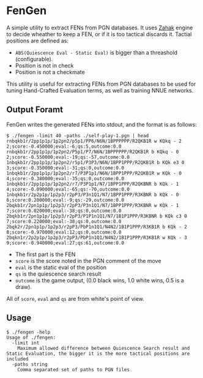# FenGen

A simple utility to extract FENs from PGN databases. It uses
[Zahak](https://github.com/amanjpro/zahak) engine to decide wheather to keep a
FEN, or if it is too tactical discards it. Tactial positions are defined as:

- `ABS(Quiescence Eval - Static Eval)` is bigger than a threashold (configurable).
- Position is not in check
- Position is not a checkmate

This utility is useful for extracting FENs from PGN databases to be used for
tuning Hand-Crafted Evaluation terms, as well as training NNUE networks.

## Output Foramt

FenGen writes the generated FENs into stdout, and the format is as follows:

```
$ ./fengen -limit 40 -paths ./self-play-1.pgn | head
rnbqkb1r/2pp1p1p/1p2pn2/p5p1/PP6/N6N/1BPPPPPP/R2QKB1R w KQkq - 2 2;score:-0.450000;eval:-6;qs:5,outcome:0.0
rnbqkb1r/2pp1p1p/1p2pn2/P5p1/P7/N6N/1BPPPPPP/R2QKB1R b KQkq - 0 2;score:-0.550000;eval:-19;qs:-57,outcome:0.0
1nbqkb1r/2pp1p1p/1p2pn2/r5p1/P3P3/N6N/1BPP1PPP/R2QKB1R b KQk e3 0 3;score:-0.350000;eval:-31;qs:0,outcome:0.0
1nbqkb1r/2pp1p1p/1p2pn2/r7/P3P1p1/N6N/1BPP1PPP/R2QKB1R w KQk - 0 4;score:-0.380000;eval:-35;qs:0,outcome:0.0
1nbqkb1r/2pp1p1p/1p2pn2/r7/P3P1p1/N7/1BPP1PPP/R2QKBNR b KQk - 1 4;score:-0.090000;eval:-65;qs:-70,outcome:0.0
1nbqkb1r/2p2p1p/1p2p3/r2pP3/P3n1Q1/N7/1BPP1PPP/R3KBNR b KQk - 0 6;score:0.200000;eval:-9;qs:-29,outcome:0.0
2bqkb1r/2pn1p1p/1p2p3/r2pP3/P3n1Q1/N7/1BPP1PPP/R3KBNR w KQk - 1 7;score:0.020000;eval:-38;qs:0,outcome:0.0
2bqkb1r/2pn1p1p/1p2p3/r2pP3/P1P1n1Q1/N7/1B1P1PPP/R3KBNR b KQk c3 0 7;score:0.220000;eval:-38;qs:0,outcome:0.0
2bqk2r/2pn1p1p/1p2p3/r2pP3/PbP1n1Q1/N4N2/1B1P1PPP/R3KB1R b KQk - 2 8;score:-0.970000;eval:12;qs:0,outcome:0.0
2bqkn1r/2p2p1p/1p2p3/r2pP3/PbP1n1Q1/N4N2/1B1P1PPP/R3KB1R w KQk - 3 9;score:-0.940000;eval:27;qs:61,outcome:0.0
```

- The first part is the FEN
- `score` is the score noted in the PGN comment of the move
- `eval` is the static eval of the position
- `qs` is the quiescence search result
- `outcome` is the game output, (0.0 black wins, 1.0 white wins, 0.5 is a draw).

All of `score`, `eval` and `qs` are from white's point of view.

## Usage

```
$ ./fengen -help
Usage of ./fengen:
  -limit int
    Maximum allowed difference between Quiescence Search result and Static Evaluation, the bigger it is the more tactical positions are included
  -paths string
    Comma separated set of paths to PGN files
```

